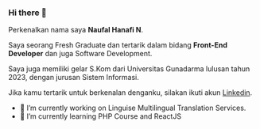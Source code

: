 ### Hi there 👋

Perkenalkan nama saya **Naufal Hanafi N**.<br>

Saya seorang Fresh Graduate dan tertarik dalam bidang **Front-End Developer** dan juga Software Development. <br>

Saya juga memiliki gelar S.Kom dari Universitas Gunadarma lulusan tahun 2023, dengan jurusan Sistem Informasi.<br>

Jika kamu tertarik untuk berkenalan denganku, silakan ikuti akun [Linkedin](https://www.linkedin.com/in/nflhnf09/).
- 🔭 I’m currently working on Linguise Multilingual Translation Services. 
- 🌱 I’m currently learning PHP Course and ReactJS

<!--
**nflhnf28/nflhnf28** is a ✨ _special_ ✨ repository because its `README.md` (this file) appears on your GitHub profile.

Here are some ideas to get you started:

- 👯 I’m looking to collaborate on ...
- 🤔 I’m looking for help with ...
- 💬 Ask me about ...
- 📫 How to reach me: ...
- 😄 Pronouns: ...
- ⚡ Fun fact: ...
-->
